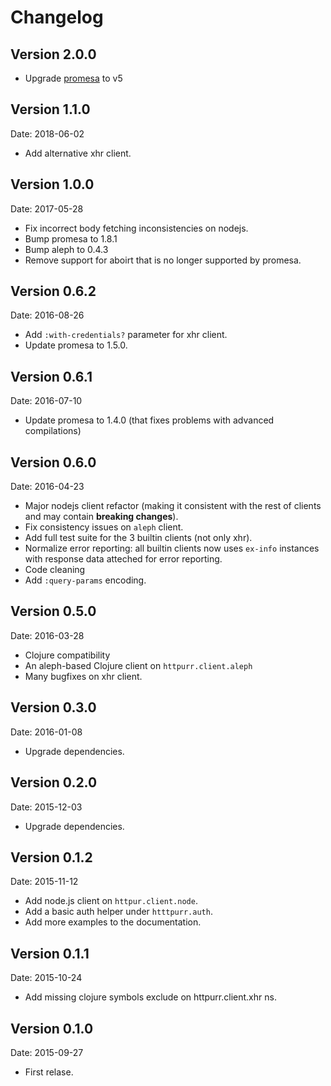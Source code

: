 # Changelog #

## Version 2.0.0 ## 

- Upgrade [promesa](https://github.com/funcool/promesa/blob/master/CHANGELOG.md#version-402)
  to v5


## Version 1.1.0 ##

Date: 2018-06-02

- Add alternative xhr client.


## Version 1.0.0 ##

Date: 2017-05-28

- Fix incorrect body fetching inconsistencies on nodejs.
- Bump promesa to 1.8.1
- Bump aleph to 0.4.3
- Remove support for aboirt that is no longer supported by promesa.


## Version 0.6.2 ##

Date: 2016-08-26

- Add `:with-credentials?` parameter for xhr client.
- Update promesa to 1.5.0.


## Version 0.6.1 ##

Date: 2016-07-10

- Update promesa to 1.4.0 (that fixes problems with advanced compilations)


## Version 0.6.0 ##

Date: 2016-04-23

- Major nodejs client refactor (making it consistent with the rest of clients and
  may contain **breaking changes**).
- Fix consistency issues on `aleph` client.
- Add full test suite for the 3 builtin clients (not only xhr).
- Normalize error reporting: all builtin clients now uses `ex-info`
  instances with response data atteched for error reporting.
- Code cleaning
- Add `:query-params` encoding.


## Version 0.5.0 ##

Date: 2016-03-28

- Clojure compatibility
- An aleph-based Clojure client on `httpurr.client.aleph`
- Many bugfixes on xhr client.


## Version 0.3.0 ##

Date: 2016-01-08

- Upgrade dependencies.


## Version 0.2.0 ##

Date: 2015-12-03

- Upgrade dependencies.


## Version 0.1.2 ##

Date: 2015-11-12

- Add node.js client on `httpur.client.node`.
- Add a basic auth helper under `htttpurr.auth`.
- Add more examples to the documentation.


## Version 0.1.1 ##

Date: 2015-10-24

- Add missing clojure symbols exclude on httpurr.client.xhr ns.


## Version 0.1.0 ##

Date: 2015-09-27

- First relase.
